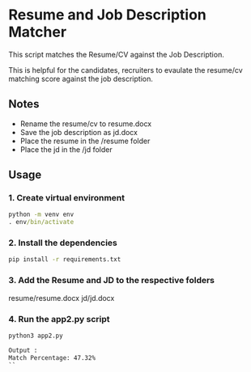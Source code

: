 # Resume and Job Description Matcher
This script matches the Resume/CV against the Job Description. 

This is helpful for the candidates, recruiters to evaulate the resume/cv matching score against the job description.


## Notes
- Rename the resume/cv to resume.docx
- Save the job description as jd.docx 
- Place the resume in the /resume folder 
- Place the jd in the /jd folder


## Usage

### 1. Create virtual environment 
```cmd
python -m venv env
. env/bin/activate
```

### 2. Install the dependencies
```cmd
pip install -r requirements.txt
```

### 3. Add the Resume and JD to the respective folders
resume/resume.docx
jd/jd.docx


### 4. Run the app2.py script
```python
python3 app2.py 
```

```cmd
Output :
Match Percentage: 47.32%
``



